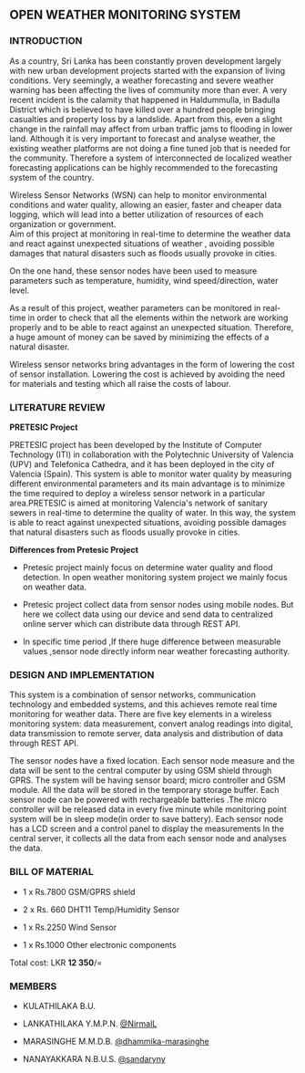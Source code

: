 ## OPEN WEATHER MONITORING SYSTEM

### INTRODUCTION

As a country, Sri Lanka has been constantly proven development largely with new urban development projects started with the expansion of living conditions. Very seemingly, a weather forecasting and severe weather warning has been affecting the lives of community more than ever. A very recent incident is the calamity that happened in Haldummulla, in Badulla District which is believed to have killed over a hundred people bringing casualties and property loss by a landslide. Apart from this, even a slight change in the rainfall may affect from urban traffic jams to flooding in lower land. Although it is very important to forecast and analyse weather, the existing weather platforms are not doing a fine tuned job that is needed for the community. Therefore a system of interconnected de localized weather forecasting applications can be highly recommended to the forecasting system of the country.

Wireless Sensor Networks (WSN) can help to monitor environmental conditions and water quality, allowing an easier, faster and cheaper data logging, which will lead into a better utilization of resources of each organization or government.  
Aim of this project at monitoring in real-time to determine the weather data and react against unexpected situations of weather , avoiding possible damages that natural disasters such as floods usually provoke in cities.

On the one hand, these sensor nodes have been used to measure parameters such as temperature, humidity, wind speed/direction, water level.  

As a result of this project, weather parameters can be monitored in real-time in order to check that all the elements within the network are working properly and to be able to react against an unexpected situation. Therefore, a huge amount of money can be saved by minimizing the effects of a natural disaster.

Wireless sensor networks bring advantages in the form of lowering the cost of sensor installation. Lowering the cost is achieved by avoiding the need for materials and testing which all raise the costs of labour.

### LITERATURE REVIEW

**PRETESIC Project**
 
 PRETESIC project has been developed by the Institute of Computer Technology (ITI) in collaboration with the Polytechnic University of Valencia (UPV) and Telefonica Cathedra, and it has been deployed in the city of Valencia (Spain). This system is able to monitor water quality by measuring different environmental parameters and its main advantage is to minimize the time required to deploy a wireless sensor network in a particular area.PRETESIC is aimed at monitoring Valencia's network of sanitary sewers in real-time to determine the quality of water. In this way, the system is able to react against unexpected situations, avoiding possible damages that natural disasters such as floods usually provoke in cities.

**Differences from Pretesic Project**

- Pretesic project mainly focus on determine water quality and flood detection. In open weather monitoring system project we mainly focus on weather data.  

- Pretesic project collect data from sensor nodes using mobile nodes. But here we collect data using our device and send data to centralized online server which can distribute data through REST API.  

- In specific time period ,If there huge difference between measurable values ,sensor node directly inform near weather forecasting authority.

### DESIGN AND IMPLEMENTATION

This system is a combination of sensor networks, communication technology and embedded systems, and this achieves remote real time monitoring for weather data. There are five key elements in a wireless monitoring system: data measurement, convert analog readings into digital, data transmission to remote server, data analysis and distribution of data through REST API. 

 The sensor nodes have a fixed location. Each sensor node measure and the data will be sent to the central computer by using GSM shield through GPRS. The system will be having sensor board; micro controller and GSM module. All the data will be stored in the temporary storage buffer. Each sensor node can be powered with rechargeable batteries .The micro controller will be released data in every five minute while monitoring point system will be in sleep mode(in order to save battery). Each sensor node has a LCD screen and a control panel to display the measurements In the central server, it collects all the data from each sensor node and analyses the data.

### BILL OF MATERIAL

- 1 x Rs.7800 GSM/GPRS shield  

- 2 x Rs. 660 DHT11 Temp/Humidity Sensor  

- 1 x Rs.2250 Wind Sensor  

- 1 x Rs.1000 Other electronic components

Total cost: LKR **12 350**/=

### MEMBERS

-  KULATHILAKA B.U. 

-  LANKATHILAKA Y.M.P.N. [@NirmalL](https://github.com/NirmalL)

-  MARASINGHE M.M.D.B. [@dhammika-marasinghe](https://github.com/dhammika-marasinghe)

-  NANAYAKKARA N.B.U.S. [@sandaryny](https://github.com/sandaruny)
